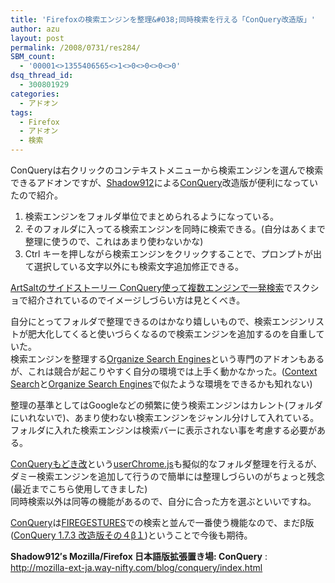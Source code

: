 ```yaml
---
title: 'Firefoxの検索エンジンを整理&#038;同時検索を行える「ConQuery改造版」'
author: azu
layout: post
permalink: /2008/0731/res284/
SBM_count:
  - '00001<>1355406565<>1<>0<>0<>0<>0'
dsq_thread_id:
  - 300801929
categories:
  - アドオン
tags:
  - Firefox
  - アドオン
  - 検索
---
```

ConQueryは右クリックのコンテキストメニューから検索エンジンを選んで検索できるアドオンですが、[Shadow912][1]による[ConQuery][2]改造版が便利になっていたので紹介。

1.  検索エンジンをフォルダ単位でまとめられるようになっている。
2.  そのフォルダに入ってる検索エンジンを同時に検索できる。(自分はあくまで整理に使うので、これはあまり使わないかな)
3.  Ctrl キーを押しながら検索エンジンをクリックすることで、プロンプトが出て選択している文字以外にも検索文字追加修正できる。

[ArtSaltのサイドストーリー ConQuery使って複数エンジンで一発検索][3]でスクショで紹介されているのでイメージしづらい方は見とくべき。

自分にとってフォルダで整理できるのはかなり嬉しいもので、検索エンジンリストが肥大化してくると使いづらくなるので検索エンジンを追加するのを自重していた。  
検索エンジンを整理する[Organize Search Engines][4]という専門のアドオンもあるが、これは競合が起こりやすく自分の環境では上手く動かなかった。([Context Search][5]と[Organize Search Engines][4]で似たような環境をできるかも知れない)

整理の基準としてはGoogleなどの頻繁に使う検索エンジンはカレント(フォルダにいれないで)、あまり使わない検索エンジンをジャンル分けして入れている。  
フォルダに入れた検索エンジンは検索バーに表示されない事を考慮する必要がある。

[ConQueryもどき改][6]という[userChrome.js][7]も擬似的なフォルダ整理を行えるが、ダミー検索エンジンを追加して行うので簡単には整理しづらいのがちょっと残念(最近までこちら使用してきました)  
同時検索以外は同等の機能があるので、自分に合った方を選ぶといいですね。

[ConQuery][2]は[FIREGESTURES][8]での検索と並んで一番使う機能なので、まだβ版([ConQuery 1.7.3 改造版その４β１][9])ということで今後も期待。

**Shadow912&#8242;s Mozilla/Firefox 日本語版拡張置き場: ConQuery**
:   <http://mozilla-ext-ja.way-nifty.com/blog/conquery/index.html>

 [1]: http://mozilla-ext-ja.way-nifty.com/blog/
 [2]: http://mozilla-ext-ja.way-nifty.com/blog/conquery/
 [3]: http://art2006salt.blog60.fc2.com/blog-entry-787.html
 [4]: https://addons.mozilla.org/ja/firefox/addon/4565
 [5]: http://www.cusser.net/extensions/contextsearch/
 [6]: http://space.geocities.yahoo.co.jp/gl/alice0775/view/20070707/1183734955
 [7]: http://www.haslo.ch/zeniko/software/userchrome.js.2.xpi
 [8]: http://www.xuldev.org/firegestures/
 [9]: http://mozilla-ext-ja.way-nifty.com/blog/2008/07/conquery_173_b41c.html